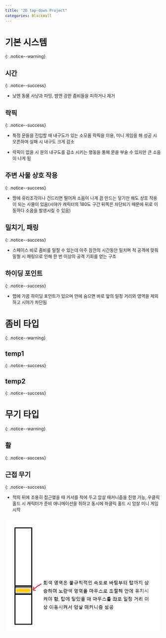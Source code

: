 ```yaml
---
title: "2D top-down Project"
categories: BlackWall
---
```


# 기본 시스템
{: .notice--warning}

## 시간
{: .notice--success}

- 낮엔 동물 사냥과 파밍, 밤엔 강한 좀비들을 피하거나 제거

## 락픽
{: .notice--success}

- 특정 문들을 진입할 때 내구도가 있는 소모품 락픽을 이용, 미니 게임을 해 성공 시 오픈하며 실패 시 내구도 크게 감소

- 락픽이 없을 시 문의 내구도를 감소 시키는 행동을 통해 문을 부술 수 있지만 큰 소음이 나게 됨

## 주변 사물 상호 작용
{: .notice--success}

- 땅에 유리조각이나 건드리면 떨어져 소음이 나게 끔 만드는 닿기만 해도 상호 작용이 되는 사물이 있음(시야가 캐릭터의 180도 구간 뒤쪽은 차단되기 때문에 뒤로 이동하다 소음을 발생시킬 수 있음)

## 밀치기, 패링
{: .notice--success}

- 스페이스 바로 좀비를 밀칠 수 있는데 아주 잠깐의 시간동안 밀치며 적 공격에 맞춰 밀칠 시 패링으로 인해 한 번 이상의 공격 기회를 얻는 구조

## 하이딩 포인트
{: .notice--success}

- 맵에 가끔 하이딩 포인트가 있으며 안에 숨으면 바로 앞의 일정 거리와 영역을 제외하고 시야가 차단됨

# 좀비 타입
{: .notice--warning}

## temp1
{: .notice--success}

## temp2
{: .notice--success}

# 무기 타입
{: .notice--warning}

## 활
{: .notice--success}

## 근접 무기
{: .notice--success}

- 적의 뒤에 조용히 접근했을 때 커서를 적에 두고 암살 매커니즘을 진행 가능, 우클릭 홀드 시 캐릭터가 준비 애니메이션을 취하고 동시에 좌클릭 홀드 시 암살 미니 게임 시작

<img src="/img/BlackWall/StayStill/stealth_kill.png"/>